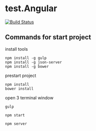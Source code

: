 # test.Angular

[![Build Status](https://travis-ci.org/vaeum/test.Angular.svg?branch=master)](https://travis-ci.org/vaeum/test.Angular)

## Commands for start project

install tools

```
npm install -g gulp
npm install -g json-server
npm install -g bower
```

prestart project

```
npm install
bower install
```

open 3 terminal window

```
gulp
```

```
npm start
```

```
npm server
```

